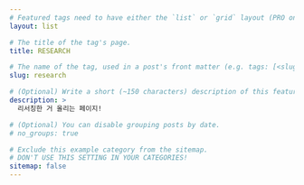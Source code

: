 ```yaml
---
# Featured tags need to have either the `list` or `grid` layout (PRO only).
layout: list

# The title of the tag's page.
title: RESEARCH

# The name of the tag, used in a post's front matter (e.g. tags: [<slug>]).
slug: research

# (Optional) Write a short (~150 characters) description of this featured tag.
description: >
  리서칭한 거 올리는 페이지!

# (Optional) You can disable grouping posts by date.
# no_groups: true

# Exclude this example category from the sitemap.
# DON'T USE THIS SETTING IN YOUR CATEGORIES!
sitemap: false
---
```

